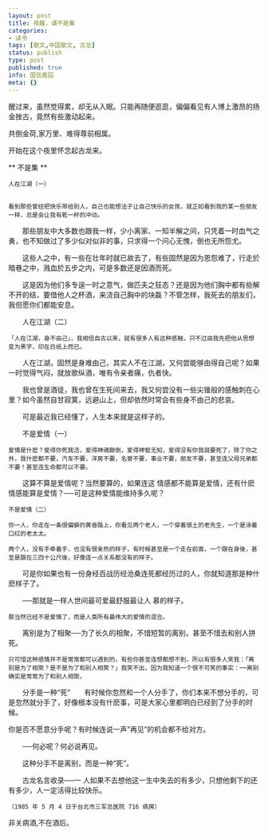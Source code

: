 ```yaml
---
layout: post
title: 夜醒，诵不是集
categories:
- 读书
tags: [散文,中国散文, 古龙]
status: publish
type: post
published: true
info: 国信嘉园
meta: {}
---
```



醒过来，虽然觉得累，却无从入眠。只能再随便逛逛，偏偏看见有人博上激昂的扬金挫古，竟然有些激动起来。

共倒金荷,家万里、难得尊前相属。

开始在这个夜里怀念起古龙来。

** 不是集 ** 

	人在江湖（一）


	看到那些曾经把快乐带给别人，自己也能想法子让自己快乐的女孩，就正如看到我的某一些朋友一样，总是会让我有乾一杯的冲动。

　　那些朋友中大多数也跟我一样，少小离家、一知半解之间，只凭着一时血气之勇，也不知做过了多少似对似非的事，只求得一个问心无愧，倒也无所怨尤。

　　这些人之中，有一些在壮年时就已故去了，有些固然是因为恩怨难了，行走於暗巷之中，溅血於五步之内，可是多数还是因酒而死。

　　这是因为他们多专逞一时之意气，做匹夫之狂态？还是因为他们胸中都有些解不开的结，要借他人之杯酒，来浇自己胸中的块磊？不管怎样，我死去的朋友们，我但愿你们都能安息。

　　人在江湖（二）

	「人在江湖，身不由己」，我相信自古以来，就有很多人有这种感触，只不过由我先把他从思想变为黑字，印在白纸上而已。

　　人在江湖，固然是身难由己，其实人不在江湖，又何尝能够由得自己呢？如果一时觉得气闷，就放歌纵酒，唯有令亲者痛，仇者快。

　　我也曾是酒徒，我也曾在生死间来去，我又何尝没有一些尖锥般的感触刺在心里？如今虽然自甘寂寞，远避山上，但却依然时常会有些身不由己的悲哀。

　　可是最近我已经懂了，人生本来就是这样子的。

　　不是爱情（一）

	爱情是什麽？爱得你死我活，爱得神魂颠倒，爱得神智无知，爱得没有你我就要死了，除了你之外，我什麽都不要，汽车不要，洋房不要，名誉不要，事业不要，朋友不要，甚至连父母兄弟都不要！甚至连生命都可以不要。

　　这算不算是爱情呢？当然要算的，如果连这 情感都不能算是爱情，还有什麽情感能算是爱情？──可是这种爱情能维持多久呢？

	不是爱情（二）

	你一人，你走在一条很偏僻的黄昏路上，你看见两个老人，一个穿着很土的老先生，一个是涂着口红的老太太。

	两个人，没有手牵着手，也没有很亲热的样子，有时候甚至是一个走在前面，一个跟在身後，甚至是跟在三四十公尺後，好像连一点关系都没有的样子。

　　可是你如果也有一份身经百战历经沧桑连死都经历过的人，你就知道那是种什麽样子了。

　　──那就是一样人世间最可爱最舒服最让人 慕的样子。

	那当然已经不是爱情了，而是人类所有最伟大的爱情的混合。

　　离别是为了相聚──为了长久的相聚，不惜短暂的离别，甚至不惜去和别人拼死。

	只可惜这种感情并不是常常都可以遇到的，有些你甚至连想都想不到，所以有很多人笑我：「离别是为了相聚？是不是为了和别人相聚？」我笑不出，因为我知道一个很不可笑的事实：──离别确实是常常为了和别人相聚。

　　分手是一种“死”　　有时候你忽然和一个人分手了，你们本来不想分手的，可是忽然就分手了，好像根本没有什麽事，可是大家心里都明白已经到了分手的时候。

你是否不愿意分手呢？有时候连说一声“再见”的机会都不给对方。

　　──何必呢？何必说再见。

　　这种分手不是离别，而是一种“死”。

　　古龙名言收录──一 人如果不去想他这一生中失去的有多少，只想他剩下的还有多少，人一定活得比较快乐。

	（1985 年 5 月 4 日于台北市三军总医院 716 病房）


非关病酒,不在酒后。
